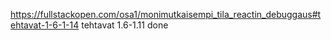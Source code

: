 https://fullstackopen.com/osa1/monimutkaisempi_tila_reactin_debuggaus#tehtavat-1-6-1-14
tehtavat 1.6-1.11 done
